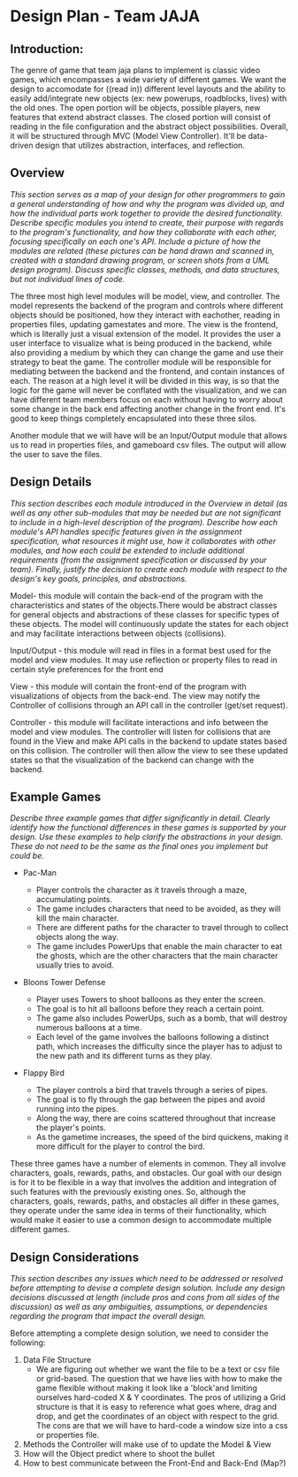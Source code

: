 # Design Plan - Team JAJA

## Introduction:
The genre of game that team jaja plans to implement is classic video games, which encompasses a wide 
variety of different games. We want the design to accomodate for ((read in)) different level layouts 
and the ability to easily add/integrate new objects (ex: new powerups, roadblocks, lives) with the 
old ones. The open portion will be objects, possible players, new features that extend abstract 
classes. The closed portion will consist of reading in the file configuration and the abstract 
object possibilities. Overall, it will be structured through MVC (Model View Controller). It'll be 
data-driven design that utilizes abstraction, interfaces, and reflection. 

## Overview
*This section serves as a map of your design for other programmers to gain a general understanding 
of how and why the program was divided up, and how the individual parts work together to provide the 
desired functionality. Describe specific modules you intend to create, their purpose with regards to 
the program's functionality, and how they collaborate with each other, focusing specifically on each 
one's API. Include a picture of how the modules are related (these pictures can be hand drawn and 
scanned in, created with a standard drawing program, or screen shots from a UML design program). 
Discuss specific classes, methods, and data structures, but not individual lines of code.*

The three most high level modules will be model, view, and controller. The model represents the 
backend of the program and controls where different objects should be positioned, how they interact 
with eachother, reading in properties files, updating gamestates and more. The view is the frontend, 
which is literally just a visual extension of the model. It provides the user a user interface to 
visualize what is being produced in the backend, while also providing a medium by which they can 
change the game and use their strategy to beat the game. The controller module will be responsible 
for mediating between the backend and the frontend, and contain instances of each. The reason at a 
high level it will be divided in this way, is so that the logic for the game will never be conflated 
with the visualization, and we can have different team members focus on each without having to worry 
about some change in the back end affecting another change in the front end. It's good to keep 
things completely encapsulated into these three silos. 

Another module that we will have will be an Input/Output module that allows us to read in properties 
files, and gameboard csv files. The output will allow the user to save the files. 

## Design Details
*This section describes each module introduced in the Overview in detail (as well as any other 
sub-modules that may be needed but are not significant to include in a high-level description of the 
program). Describe how each module's API handles specific features given in the assignment 
specification, what resources it might use, how it collaborates with other modules, and how each 
could be extended to include additional requirements (from the assignment specification or discussed 
by your team). Finally, justify the decision to create each module with respect to the design's key 
goals, principles, and abstractions.*

Model- this module will contain the back-end of the program with the characteristics and states of 
the objects.There would be abstract classes for general objects and abstractions of these classes 
for specific types of these objects. The model will continuously update the states for each object 
and may facilitate interactions between objects (collisions).

Input/Output - this module will read in files in a format best used for the model and view modules. 
It may use reflection or property files to read in certain style preferences for the front end

View - this module will contain the front-end of the program with visualizations of objects from the 
back-end. The view may notify the Controller of collisions through an API call in the controller 
(get/set request). 

Controller - this module will facilitate interactions and info between the model and view modules. 
The controller will listen for collisions that are found in the View and make API calls in the 
backend to update states based on this collision. The controller will then allow the view to see 
these updated states so that the visualization of the backend can change with the backend.

## Example Games
*Describe three example games that differ significantly in detail. Clearly identify how the 
functional differences in these games is supported by your design. Use these examples to help 
clarify the abstractions in your design. These do not need to be the same as the final ones you 
implement but could be.* 

* Pac-Man
    * Player controls the character as it travels through a maze, accumulating points. 
    * The game includes characters that need to be avoided, as they will kill the main character. 
    * There are different paths for the character to travel through to collect objects along the way.
    * The game includes PowerUps that enable the main character to eat the ghosts, which are the other 
    characters that the main character usually tries to avoid. 
    
* Bloons Tower Defense
    * Player uses Towers to shoot balloons as they enter the screen. 
    * The goal is to hit all balloons before they reach a certain point. 
    * The game also includes PowerUps, such as a bomb, that will destroy numerous balloons at a time.
    * Each level of the game involves the balloons following a distinct path, which increases the difficulty
    since the player has to adjust to the new path and its different turns as they play. 
    
* Flappy Bird
    * The player controls a bird that travels through a series of pipes. 
    * The goal is to fly through the gap between the pipes and avoid running into the pipes. 
    * Along the way, there are coins scattered throughout that increase the player's points. 
    * As the gametime increases, the speed of the bird quickens, making it more difficult for the player to
    control the bird. 

These three games have a number of elements in common. They all involve characters, goals, rewards, 
paths, and obstacles. Our goal with our design is for it to be flexible in a way that involves the 
addition and integration of such features with the previously existing ones. So, although the 
characters, goals, rewards, paths, and obstacles all differ in these games, they operate under the 
same idea in terms of their functionality, which would make it easier to use a common design to 
accommodate multiple different games. 

## Design Considerations
*This section describes any issues which need to be addressed or resolved before attempting to 
devise a complete design solution. Include any design decisions discussed at length (include pros 
and cons from all sides of the discussion) as well as any ambiguities, assumptions, or dependencies 
regarding the program that impact the overall design.*

Before attempting a complete design solution, we need to consider the following: 

1. Data File Structure
    * We are figuring out whether we want the file to be a text or csv file or grid-based. The question that we have lies with how to make the game flexible without making it look like a 'block'and limiting ourselves hard-coded X & Y coordinates. The pros of utilizing a Grid structure is that it is easy to reference what goes where, drag and drop, and get the coordinates of an object with respect to the grid. The cons are that we will have to hard-code a window size into a css or properties file. 
2. Methods the Controller will make use of to update the Model & View
3. How will the Object predict where to shoot the bullet
4. How to best communicate between the Front-End and Back-End (Map?)

